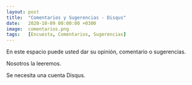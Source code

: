 ```yaml
---
layout: post
title:  "Comentarios y Sugerencias - Disqus"
date:   2020-10-09 00:00:00 +0300
image:  comentarios.png
tags:   [Encuesta, Comentarios, Sugerencias]
---
```

En este espacio puede usted dar su opinión, comentario o sugerencias.

Nosotros la leeremos.

Se necesita una cuenta Disqus.

